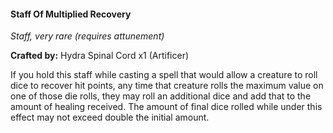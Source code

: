 #### Staff Of Multiplied Recovery
_Staff, very rare (requires attunement)_

**Crafted by:** Hydra Spinal Cord x1 (Artificer)

If you hold this staff while casting a spell that would allow a creature to roll dice to recover hit points, any time that creature rolls the maximum value on one of those die rolls, they may roll an additional dice and add that to the amount of healing received. The amount of final dice rolled while under this effect may not exceed double the initial amount.